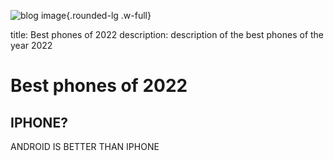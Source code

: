 
![blog image](../../assets/img/Blog-1.jpg){.rounded-lg .w-full}

title: Best phones of 2022
description: description of the best phones of the year 2022




# Best phones of 2022

## IPHONE?

ANDROID IS BETTER THAN IPHONE

